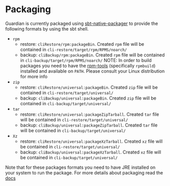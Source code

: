# Packaging

Guardian is currently packaged using [sbt-native-packager](https://github.com/sbt/sbt-native-packager) to provide the
following formats by using the sbt shell.

* `rpm`
    * restore: `cliRestore/rpm:packageBin`. Created `rpm` file will be contained
      in `cli-restore/target/rpm/RPMS/noarch/`
    * backup: `cliBackup/rpm:packageBin`. Created `rpm` file will be contained in `cli-backup/target/rpm/RPMS/noarch/`
      NOTE: In order to build packages you need to have the [rpm-tools](https://rpm.org/) (specifically `rpmbuild`)
      installed and available on `PATH`. Please consult your Linux distribution for more info
* `zip`
    * restore: `cliRestore/universal:packageBin`. Created `zip` file will be contained
      in `cli-restore/target/universal/`
    * backup: `cliBackup/universal:packageBin`. Created `zip` file will be contained in `cli-backup/target/universal/`
* `tar`
    * restore: `cliRestore/universal:packageZipTarball`. Created `tar` file will be contained
      in `cli-restore/target/universal/`
    * backup: `cliBackup/universal:packageZipTarball`. Created `tar` file will be contained
      in `cli-backup/target/universal/`
* `Xz`
    * restore: `cliRestore/universal:packageXzTarball`. Created `xz` file will be contained
      in `cli-restore/target/universal/`
    * backup: `cliBackup/universal:packageXzTarball`. Created `xz` file will be contained
      in `cli-backup/target/universal/`

Note that for these packages formats you need to have JRE installed on your system to run the package. For more details
about packaging read the [docs](https://sbt-native-packager.readthedocs.io/en/latest/)

